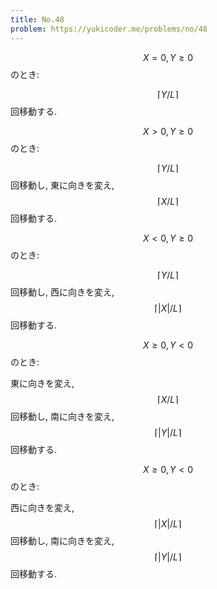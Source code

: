 ```yaml
---
title: No.48
problem: https://yukicoder.me/problems/no/48
---
```

$$ X = 0, Y \geq 0 $$ のとき:

$$ \lceil Y/L \rceil $$ 回移動する.

$$ X \gt 0, Y \geq 0 $$ のとき:

$$ \lceil Y/L \rceil $$ 回移動し, 東に向きを変え, $$ \lceil X/L \rceil $$ 回移動する.

$$ X \lt 0, Y \geq 0 $$ のとき:

$$ \lceil Y/L \rceil $$ 回移動し, 西に向きを変え, $$ \lceil \vert X \vert/L \rceil $$ 回移動する.

$$ X \geq 0, Y \lt 0 $$ のとき:

東に向きを変え, $$ \lceil X/L \rceil $$ 回移動し, 南に向きを変え, $$ \lceil \vert Y \vert/L \rceil $$ 回移動する.

$$ X \geq 0, Y \lt 0 $$ のとき:

西に向きを変え, $$ \lceil \vert X \vert/L \rceil $$ 回移動し, 南に向きを変え, $$ \lceil \vert Y \vert/L \rceil $$ 回移動する.
